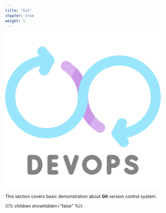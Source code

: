 ```yaml
---
title: "Git"
chapter: true
weight: 1
---
```


![DevOps](/images/devops.png?width=20pc)

This section covers basic demonstration about **Git** version control system.

{{% children showhidden="false" %}}
